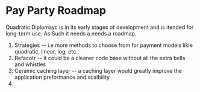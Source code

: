 # Pay Party Roadmap

Quadratic Diplomayc is in its early stages of development and is itended for long-term use. As Such it needs a needs a roadmap.

1. Strategies -- i.e more methods to choose from for payment models likle quadratic, linear, log, etc..
2. Refacotr -- it could be a cleaner code base without all the extra bells and whistles
3. Ceramic caching layer -- a caching layer would greatly improve the application preformance and scalbility
4.
